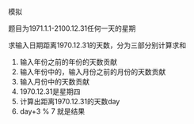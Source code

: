 模拟

题目为1971.1.1-2100.12.31任何一天的星期

求输入日期距离1970.12.31的天数，分为三部分别计算求和

1. 输入年份之前的年份的天数贡献
2. 输入年份中的，输入月份之前的月份的天数贡献
3. 输入月份中的天数贡献
4. 1970.12.31是星期四
5. 计算出距离1970.12.31的天数day
6. day+3  % 7 就是结果

